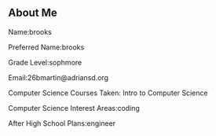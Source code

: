 ## About Me 
<p>Name:brooks</p> 
<p>Preferred Name:brooks</p>
<p>Grade Level:sophmore</p>
<p>Email:26bmartin@adriansd.org</p>
<p>Computer Science Courses Taken: Intro to Computer Science </p>
<p>Computer Science Interest Areas:coding </p>
<p>After High School Plans:engineer </p>

